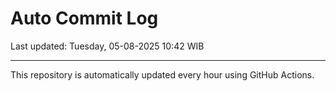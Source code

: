 # Auto Commit Log

Last updated: Tuesday, 05-08-2025 10:42 WIB

---

This repository is automatically updated every hour using GitHub Actions.
